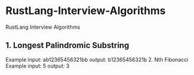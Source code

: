 # RustLang-Interview-Algorithms
RustLang Interview Algorithms

## 1. Longest Palindromic Substring
   Example input: ab12365456321bb
           output: b12365456321b
2. Nth Fibonacci
   Example input: 5
           output: 3
